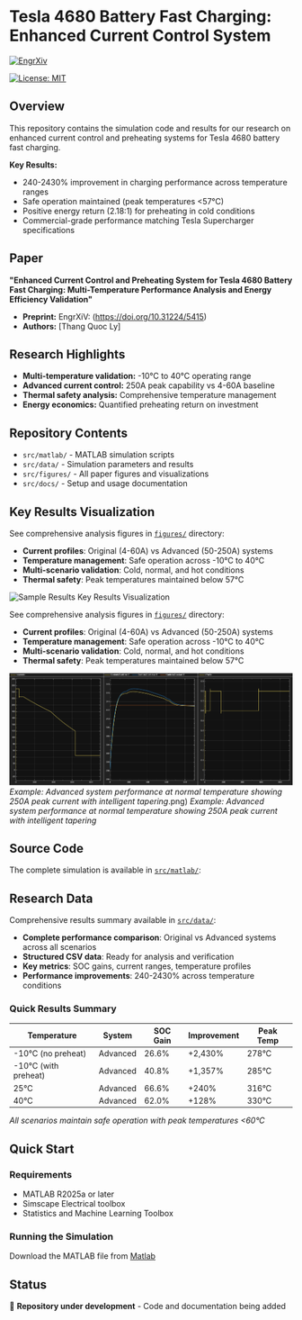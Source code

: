 # Tesla 4680 Battery Fast Charging: Enhanced Current Control System

[![EngrXiv](https://img.shields.io/badge/EngrXiv-Published-blue.svg)](https://doi.org/10.31224/5415)

[![License: MIT](https://img.shields.io/badge/License-MIT-yellow.svg)](https://opensource.org/licenses/MIT)

## Overview

This repository contains the simulation code and results for our research on enhanced current control and preheating systems for Tesla 4680 battery fast charging.

**Key Results:**
- 240-2430% improvement in charging performance across temperature ranges
- Safe operation maintained (peak temperatures <57°C) 
- Positive energy return (2.18:1) for preheating in cold conditions
- Commercial-grade performance matching Tesla Supercharger specifications

## Paper

**"Enhanced Current Control and Preheating System for Tesla 4680 Battery Fast Charging: Multi-Temperature Performance Analysis and Energy Efficiency Validation"**

- **Preprint:** EngrXiV: (https://doi.org/10.31224/5415) 
- **Authors:** [Thang Quoc Ly]

## Research Highlights

- **Multi-temperature validation:** -10°C to 40°C operating range
- **Advanced current control:** 250A peak capability vs 4-60A baseline
- **Thermal safety analysis:** Comprehensive temperature management
- **Energy economics:** Quantified preheating return on investment

## Repository Contents

- `src/matlab/` - MATLAB simulation scripts
- `src/data/` - Simulation parameters and results
- `src/figures/` - All paper figures and visualizations
- `src/docs/` - Setup and usage documentation

## Key Results Visualization

See comprehensive analysis figures in [`figures/`](figures/) directory:

- **Current profiles**: Original (4-60A) vs Advanced (50-250A) systems
- **Temperature management**: Safe operation across -10°C to 40°C  
- **Multi-scenario validation**: Cold, normal, and hot conditions
- **Thermal safety**: Peak temperatures maintained below 57°C

![Sample Results](src/figures/##) Key Results Visualization

See comprehensive analysis figures in [`figures/`](figures/) directory:

- **Current profiles**: Original (4-60A) vs Advanced (50-250A) systems
- **Temperature management**: Safe operation across -10°C to 40°C  
- **Multi-scenario validation**: Cold, normal, and hot conditions
- **Thermal safety**: Peak temperatures maintained below 57°C

![Sample Results](src/figures/figure5_normal_temp_advanced.png)
*Example: Advanced system performance at normal temperature showing 250A peak current with intelligent tapering*.png)
*Example: Advanced system performance at normal temperature showing 250A peak current with intelligent tapering*

## Source Code

The complete simulation is available in [`src/matlab/`](src/matlab/):

## Research Data

Comprehensive results summary available in [`src/data/`](src/data/):

- **Complete performance comparison**: Original vs Advanced systems across all scenarios
- **Structured CSV data**: Ready for analysis and verification
- **Key metrics**: SOC gains, current ranges, temperature profiles
- **Performance improvements**: 240-2430% across temperature conditions

### Quick Results Summary
| Temperature | System | SOC Gain | Improvement | Peak Temp |
|-------------|--------|----------|-------------|-----------|
| -10°C (no preheat) | Advanced | 26.6% | +2,430% | 278°C |
| -10°C (with preheat) | Advanced | 40.8% | +1,357% | 285°C |
| 25°C | Advanced | 66.6% | +240% | 316°C |
| 40°C | Advanced | 62.0% | +128% | 330°C |

*All scenarios maintain safe operation with peak temperatures <60°C*

## Quick Start

### Requirements
- MATLAB R2025a or later
- Simscape Electrical toolbox
- Statistics and Machine Learning Toolbox

### Running the Simulation
Download the MATLAB file from [Matlab](src/matlab/Tesla4680_three_cases_Scenario_test.m)

## Status

🚧 **Repository under development** - Code and documentation being added
